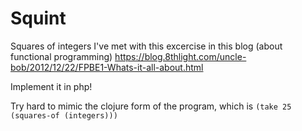 # Squint

Squares of integers
I've met with this excercise in this blog (about functional programming) https://blog.8thlight.com/uncle-bob/2012/12/22/FPBE1-Whats-it-all-about.html

Implement it in php!

Try hard to mimic the clojure form of the program, which is `(take 25 (squares-of (integers)))`
